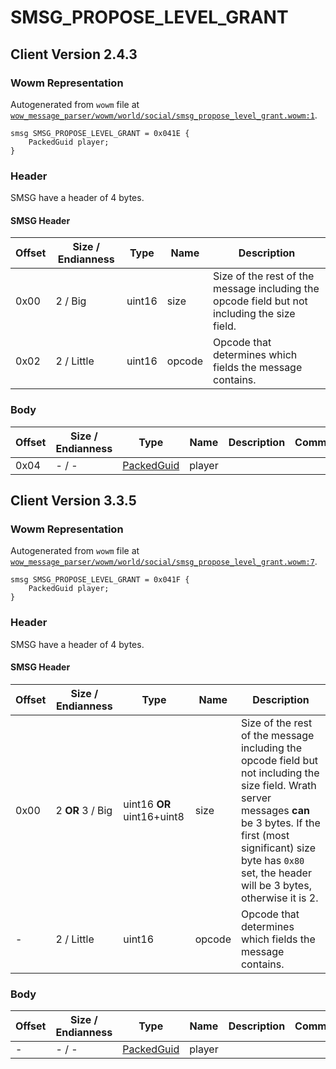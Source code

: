 # SMSG_PROPOSE_LEVEL_GRANT

## Client Version 2.4.3

### Wowm Representation

Autogenerated from `wowm` file at [`wow_message_parser/wowm/world/social/smsg_propose_level_grant.wowm:1`](https://github.com/gtker/wow_messages/tree/main/wow_message_parser/wowm/world/social/smsg_propose_level_grant.wowm#L1).
```rust,ignore
smsg SMSG_PROPOSE_LEVEL_GRANT = 0x041E {
    PackedGuid player;
}
```
### Header

SMSG have a header of 4 bytes.

#### SMSG Header

| Offset | Size / Endianness | Type   | Name   | Description |
| ------ | ----------------- | ------ | ------ | ----------- |
| 0x00   | 2 / Big           | uint16 | size   | Size of the rest of the message including the opcode field but not including the size field.|
| 0x02   | 2 / Little        | uint16 | opcode | Opcode that determines which fields the message contains.|

### Body

| Offset | Size / Endianness | Type | Name | Description | Comment |
| ------ | ----------------- | ---- | ---- | ----------- | ------- |
| 0x04 | - / - | [PackedGuid](../types/packed-guid.md) | player |  |  |

## Client Version 3.3.5

### Wowm Representation

Autogenerated from `wowm` file at [`wow_message_parser/wowm/world/social/smsg_propose_level_grant.wowm:7`](https://github.com/gtker/wow_messages/tree/main/wow_message_parser/wowm/world/social/smsg_propose_level_grant.wowm#L7).
```rust,ignore
smsg SMSG_PROPOSE_LEVEL_GRANT = 0x041F {
    PackedGuid player;
}
```
### Header

SMSG have a header of 4 bytes.

#### SMSG Header

| Offset | Size / Endianness | Type   | Name   | Description |
| ------ | ----------------- | ------ | ------ | ----------- |
| 0x00   | 2 **OR** 3 / Big           | uint16 **OR** uint16+uint8 | size | Size of the rest of the message including the opcode field but not including the size field. Wrath server messages **can** be 3 bytes. If the first (most significant) size byte has `0x80` set, the header will be 3 bytes, otherwise it is 2.|
| -      | 2 / Little| uint16 | opcode | Opcode that determines which fields the message contains. |

### Body

| Offset | Size / Endianness | Type | Name | Description | Comment |
| ------ | ----------------- | ---- | ---- | ----------- | ------- |
| - | - / - | [PackedGuid](../types/packed-guid.md) | player |  |  |

